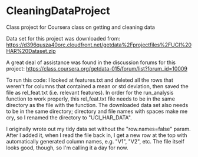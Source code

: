# CleaningDataProject
Class project for Coursera class on getting and cleaning data

Data set for this project was downloaded from:
https://d396qusza40orc.cloudfront.net/getdata%2Fprojectfiles%2FUCI%20HAR%20Dataset.zip 

A great deal of assistance was found in the discussion forums for this project:
https://class.coursera.org/getdata-015/forum/list?forum_id=10009

To run this code:
I looked at features.txt and deleted all the rows that weren't for columns that contained a mean or std deviation, then saved the file as rel\_feat.txt (i.e. relevant features). In order for the run\_analysis function to work properly, this rel\_feat.txt file needs to be in the same directory as the file with the function. The downloaded data set also needs to be in the same directory; directory and file names with spaces make me cry, so I renamed the directory to "UCI\_HAR\_DATA".

I originally wrote out my tidy data set without the "row.names=false" param. After I added it, when I read the file back in, I get a new row at the top with automatically generated column names, e.g. "V1", "V2", etc. The file itself looks good, though, so I'm calling it a day for now.

